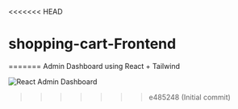 <<<<<<< HEAD
# shopping-cart-Frontend
=======
Admin Dashboard using React + Tailwind

![React Admin Dashboard](https://github.com/YousafKhan1/React-Tailwind-Simple-Dashboard/assets/53962585/a0478564-2f60-4451-b907-2bf9dc770b39)
>>>>>>> e485248 (Initial commit)
